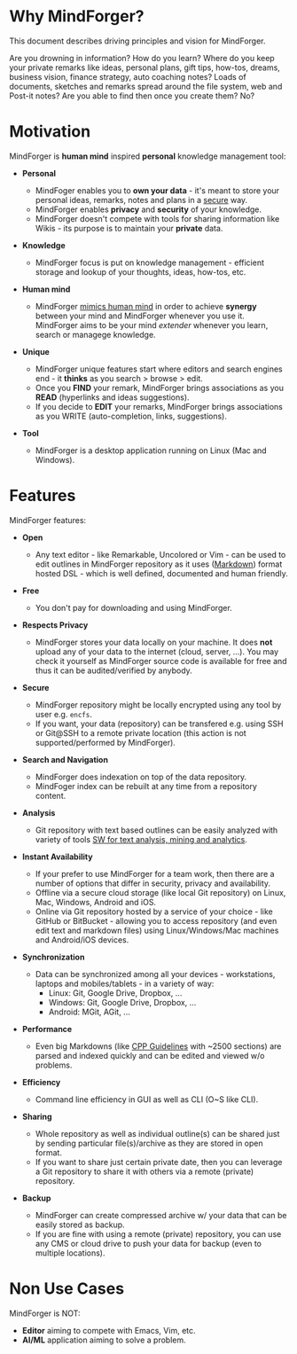 # Why MindForger? <!-- Metadata: type: Outline; tags: important; created: 2018-02-23 10:56:27; reads: 18; read: 2018-04-26 09:42:11; revision: 13; modified: 2018-04-26 09:42:11; importance: 0/5; urgency: 0/5; -->

This document describes driving principles and vision for MindForger.

Are you drowning in information? How do you learn? Where do you keep your 
private remarks like ideas, personal plans, gift tips, how-tos, dreams, 
business vision, finance strategy, auto coaching notes? Loads of documents, 
sketches and remarks spread around the file system, web and Post-it notes? 
Are you able to find then once you create them? No?



# Motivation <!-- Metadata: type: Note; created: 2018-02-23 10:56:27; reads: 11; read: 2018-03-31 08:58:16; revision: 2; modified: 2018-03-31 08:58:16; -->
MindForger is **human mind** inspired **personal** knowledge management tool:

* **Personal**
    * MindFoger enables you to **own your data** - it's meant to store your 
      personal ideas, remarks, notes and plans in a [secure](#secure) way.
	* MindForger enables **privacy** and **security** of your knowledge.
    * MindForger doesn't compete with tools for sharing information like
      Wikis - its purpose is to maintain your **private** data.

* **Knowledge**
    * MindForger focus is put on knowledge management - efficient storage and
      lookup of your thoughts, ideas, how-tos, etc.

* **Human mind**
    * MindForger [mimics human mind](./human-mind-inspiration.md) in order to 
	  achieve **synergy** between your mind and MindForger whenever you use 
	  it. MindForger aims to be your mind *extender* whenever you learn, search
	  or managege knowledge.
	  
* **Unique**
    * MindForger unique features start where editors and search engines end - it
      **thinks** as you search > browse > edit.
	* Once you **FIND** your remark, MindForger brings associations as you **READ**
	  (hyperlinks and ideas suggestions).
	* If you decide to **EDIT** your remarks, MindForger brings associations
	  as you WRITE (auto-completion, links, suggestions).

* **Tool**
    * MindForger is a desktop application running on Linux (Mac and Windows).



# Features <!-- Metadata: type: Note; created: 2018-02-23 10:56:27; reads: 19; read: 2018-04-10 10:58:57; revision: 5; modified: 2018-04-10 10:58:57; -->
MindForger features:

* **Open**
    * Any text editor - like Remarkable, Uncolored or Vim - can be used to edit outlines 
      in MindForger repository as it uses ([Markdown](http://daringfireball.net/projects/markdown/syntax)) format 
	  hosted DSL - which is well defined, documented and human friendly.

* **Free**
    * You don't pay for downloading and using MindForger.

* **Respects Privacy**
    * MindForger stores your data locally on your machine. It does **not** upload any of your data 
	  to the internet (cloud, server, ...). You may check it yourself as MindForger source code 
	  is available for free and thus it can be audited/verified by anybody.

* **Secure** <a name="secure"></a>
    * MindForger repository might be locally encrypted using any tool by user e.g. `encfs`.
    * If you want, your data (repository) can be transfered e.g. using SSH or Git@SSH to a remote 
	  private location (this action is not supported/performed by MindForger).

* **Search and Navigation**
    * MindForger does indexation on top of the data repository.
    * MindFoger index can be rebuilt at any time from a repository content.

* **Analysis**
    * Git repository with text based outlines can be easily analyzed with variety of tools
      [SW for text analysis, mining and analytics](http://www.predictiveanalyticstoday.com/top-free-software-for-text-analysis-text-mining-text-analytics/).

* **Instant Availability**
    * If your prefer to use MindForger for a team work, then there are a number of options
	  that differ in security, privacy and availability.
    * Offline via a secure cloud storage (like local Git repository) on Linux, Mac, Windows,
      Android and iOS.
    * Online via Git repository hosted by a service of your choice - like GitHub or
      BitBucket - allowing you to access repository (and even edit text and markdown
      files) using Linux/Windows/Mac machines and Android/iOS devices.

* **Synchronization**
    * Data can be synchronized among all your devices - workstations, laptops and 
      mobiles/tablets - in a variety of way: 
        * Linux: Git, Google Drive, Dropbox, ...
        * Windows: Git, Google Drive, Dropbox, ...
        * Android: MGit, AGit, ...

* **Performance**
   * Even big Markdowns (like [CPP Guidelines](https://github.com/isocpp/CppCoreGuidelines) with ~2500 sections) 
     are parsed and indexed quickly and can be edited and viewed w/o problems.

* **Efficiency**
    * Command line efficiency in GUI as well as CLI (O~S like CLI).

* **Sharing**
    * Whole repository as well as individual outline(s) can be shared just by sending particular 
	  file(s)/archive as they are stored in open format.
    * If you want to share just certain private date, then you can leverage a Git repository
      to share it with others via a remote (private) repository.

* **Backup**
    * MindForger can create compressed archive w/ your data that can be easily stored as backup.
    * If you are fine with using a remote (private) repository, you can use
      any CMS or cloud drive to push your data for backup (even to multiple 
      locations).



# Non Use Cases <!-- Metadata: type: Note; created: 2018-02-23 10:56:27; reads: 7; read: 2018-04-26 09:42:11; revision: 3; modified: 2018-04-26 09:42:11; -->
MindForger is NOT:

* **Editor** aiming to compete with Emacs, Vim, etc.
* **AI/ML** application aiming to solve a problem.

